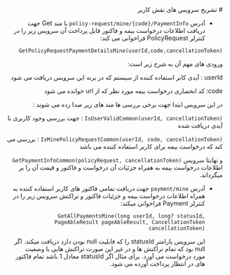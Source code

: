 <div dir="rtl" align="right">
# تشریح سرویس های نقش کاربر

* آدرس  `policy-request/mine/{code}/PaymentInfo` با متد Get جهت دریافت اطلاعات درخواست بیمه و فاکتور قابل پرداخت آن سرویس زیر را در کنترلر PolicyRequest فراخوانی می کند:

`GetPolicyRequestPaymentDetailsMine(userId,code,cancellationToken)`

ورودی های مهم آن به شرح زیر است:

userId : آیدی کابر استفاده کننده از سیستم که در برنه این سرویس دریافت می شود

code: کد انحصاری درخواست بیمه مورد نظر که از url خوانده می شود



در این سرویس ابتدا جهت برخی بررسی ها متد های زیر صدا زده می شوند :

`IsUserValidCommon(userId, cancellationToken)` : جهت بررسی وجود کاربری با آیدی دریافت شده

`IsMinePolicyRequestCommon(userId, code, cancellationToken)` : بررسی می کند که درخواست بیمه برای کاربر استفاده کننده می باشد

و نهایتا سرویس `GetPaymentInfoCommon(policyRequest, cancellationToken)`  اطلاعات درخواست بیمه به همراه جزئیات آن درخواست و فاکتور و قیمت آن را بر میگرداند.



* آدرس `payment/mine`  جهت دریافت تمامی فاکتور های کاربر استفاده کننده به همراه اطلاعات درخواست بیمه و جزئیات فاکتور و تراکنش سرویس زیر را در کنترلر Payment فراخوانی میکند:

  `GetAllPaymentsMine(long userId, long? statusId, PageAbleResult pageAbleResult, CancellationToken cancellationToken)`

  این سرویس پارامتر statusId را که قابلیت null بودن دارد دریافت میکند. اگر null بود که تمام تراکنش ها و در غیر این صورت تراکنش هایی با وضعیت مورد درخواست می آورد. برای مثال اگر statusId معادل 1 باشد تمام فاکتور های در انتظار پرداخت آورده می شود.

  </div>